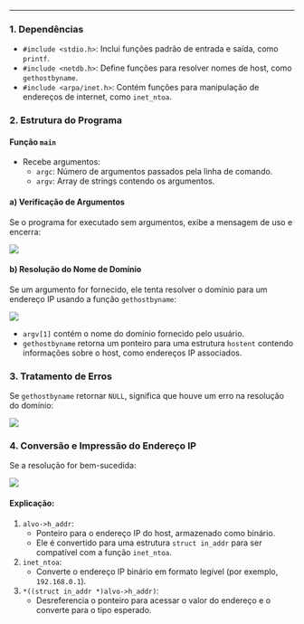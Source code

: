 
---

### **1. Dependências**

- `#include <stdio.h>`: Inclui funções padrão de entrada e saída, como `printf`.
- `#include <netdb.h>`: Define funções para resolver nomes de host, como `gethostbyname`.
- `#include <arpa/inet.h>`: Contém funções para manipulação de endereços de internet, como `inet_ntoa`.

### **2. Estrutura do Programa**

#### **Função `main`**

- Recebe argumentos:
    - `argc`: Número de argumentos passados pela linha de comando.
    - `argv`: Array de strings contendo os argumentos.

#### **a) Verificação de Argumentos**

Se o programa for executado sem argumentos, exibe a mensagem de uso e encerra:

![](https://i.imgur.com/F5XuETr.png)

#### **b) Resolução do Nome de Domínio**

Se um argumento for fornecido, ele tenta resolver o domínio para um endereço IP usando a função `gethostbyname`:

![](https://i.imgur.com/CXJrxrn.png)

- `argv[1]` contém o nome do domínio fornecido pelo usuário.
- `gethostbyname` retorna um ponteiro para uma estrutura `hostent` contendo informações sobre o host, como endereços IP associados.

### **3. Tratamento de Erros**

Se `gethostbyname` retornar `NULL`, significa que houve um erro na resolução do domínio:

![](https://i.imgur.com/eteMAKE.png)

### **4. Conversão e Impressão do Endereço IP**

Se a resolução for bem-sucedida:

![](https://i.imgur.com/kIzwIIy.png)

#### **Explicação**:

1. `alvo->h_addr`:
    - Ponteiro para o endereço IP do host, armazenado como binário.
    - Ele é convertido para uma estrutura `struct in_addr` para ser compatível com a função `inet_ntoa`.
2. `inet_ntoa`:
    - Converte o endereço IP binário em formato legível (por exemplo, `192.168.0.1`).
3. `*((struct in_addr *)alvo->h_addr)`:
    - Desreferencia o ponteiro para acessar o valor do endereço e o converte para o tipo esperado.